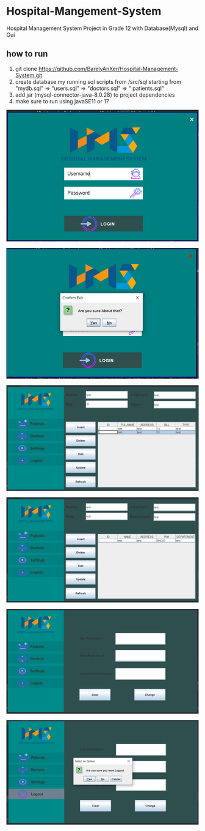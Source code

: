 # Hospital-Mangement-System

Hospital Management System Project in Grade 12 with Database(Mysql) and Gui

## how to run

1. git clone https://github.com/BarelyAnXer/Hospital-Management-System.git
2. create database my running sql scripts from /src/sql starting from "mydb.sql" => "users.sql" => "doctors.sql" => "
   patients.sql"
3. add jar (mysql-connector-java-8.0.28) to project dependencies
4. make sure to run using javaSE11 or 17

![1](https://github.com/BarelyAnXer/Hospital-Management-System/blob/main/src/ReadMe%20Images/1.png)

<img src="https://github.com/BarelyAnXer/Hospital-Management-System/blob/main/src/ReadMe%20Images/2.png"></img>

<img src="https://github.com/BarelyAnXer/Hospital-Management-System/blob/main/src/ReadMe%20Images/3.png"></img>

<img src="https://github.com/BarelyAnXer/Hospital-Management-System/blob/main/src/ReadMe%20Images/4.png"></img>

<img src="https://github.com/BarelyAnXer/Hospital-Management-System/blob/main/src/ReadMe%20Images/5.png"></img>

<img src="https://github.com/BarelyAnXer/Hospital-Management-System/blob/main/src/ReadMe%20Images/6.png"></img>
